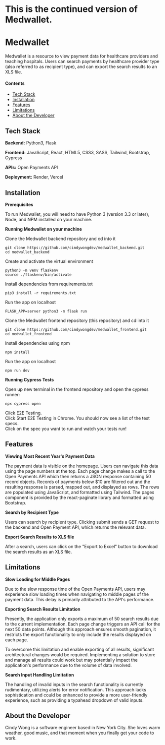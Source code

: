 # This is the continued version of Medwallet.

# Medwallet

Medwallet is a resource to view payment data for healthcare providers and teaching hospitals. Users can search payments by healthcare provider type (also referred to as recipient type), and can export the search results to an XLS file.

<!-- The data is updated once the newest year's datastore is released by the Open Payments API. -->

#### Contents

- [Tech Stack](#tech-stack)
- [Installation](#installation)
- [Features](#features)
- [Limitations](#limitations)
- [About the Developer](#about-the-developer)

## Tech Stack

**Backend:** Python3, Flask

**Frontend:** JavaScript, React, HTML5, CSS3, SASS, Tailwind, Bootstrap, Cypress

**APIs:** Open Payments API

**Deployment:** Render, Vercel

## Installation

**Prerequisites**

To run Medwallet, you will need to have Python 3 (version 3.3 or later), Node, and NPM installed on your machine.

**Running Medwallet on your machine**

Clone the Medwallet backend repository and cd into it
```shell
git clone https://github.com/cindywongdev/medwallet_backend.git
cd medwallet_backend
```
Create and activate the virtual environment
```shell
python3 -m venv flaskenv
source ./flaskenv/bin/activate
```
Install dependencies from requirements.txt
```shell
pip3 install -r requirements.txt
```
Run the app on localhost
```shell
FLASK_APP=server python3 -m flask run
```
Clone the Medwallet frontend repository (this repository) and cd into it
```shell
git clone https://github.com/cindywongdev/medwallet_frontend.git
cd medwallet_frontend
```
Install dependencies using npm
```shell
npm install
```
Run the app on localhost
```shell
npm run dev
```

**Running Cypress Tests**

Open up new terminal in the frontend repository and open the cypress runner:
```shell
npx cypress open
```
Click E2E Testing.\
Click Start E2E Testing in Chrome. You should now see a list of the test specs.\
Click on the spec you want to run and watch your tests run!

## Features

**Viewing Most Recent Year's Payment Data**

The payment data is visible on the homepage. Users can navigate this data using the page numbers at the top. Each page change makes a call to the Open Payments API which then returns a JSON response containing 50 record objects. Records of payments below $10 are filtered out and the resulting response is parsed, mapped out, and displayed as rows. The rows are populated using JavaScript, and formatted using Tailwind. The pages component is provided by the react-paginate library and formatted using Bootstrap.

**Search by Recipient Type**

Users can search by recipient type. Clicking submit sends a GET request to the backend and Open Payment API, which returns the relevant data.

**Export Search Results to XLS file**

After a search, users can click on the "Export to Excel" button to download the search results as an XLS file.

## Limitations

**Slow Loading for Middle Pages**

Due to the slow response time of the Open Payments API, users may experience slow loading times when navigating to middle pages of the payment data. This delay is primarily attributed to the API's performance.

**Exporting Search Results Limitation**

Presently, the application only exports a maximum of 50 search results due to the current implementation. Each page change triggers an API call for the next 50 data points. Although this approach ensures smooth pagination, it restricts the export functionality to only include the results displayed on each page. 

To overcome this limitation and enable exporting of all results, significant architectural changes would be required. Implementing a solution to store and manage all results could work but may potentially impact the application's performance due to the volume of data involved.

**Search Input Handling Limitation**

The handling of invalid inputs in the search functionality is currently rudimentary, utilizing alerts for error notification. This approach lacks sophistication and could be enhanced to provide a more user-friendly experience, such as providing a typahead dropdown of valid inputs.


## About the Developer

Cindy Wong is a software engineer based in New York City. She loves warm weather, good music, and that moment when you finally get your code to work.